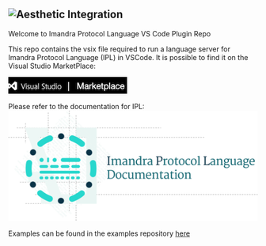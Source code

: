 
![Aesthetic Integration](https://storage.googleapis.com/imandra-assets/images/github/vs_code_plug_head.svg)
---
Welcome to Imandra Protocol Language VS Code Plugin Repo

This repo contains the vsix file required to run a language server for Imandra Protocol Language (IPL) in VSCode. It is possible to find it on the Visual Studio MarketPlace:

[![](vsmp.png)](https://marketplace.visualstudio.com/items?itemName=aestheticintegration.ipl-vscode)

Please refer to the documentation for IPL:
[![](ipldoc.svg)](https://docs.imandra.ai/ipl/)

Examples can be found in the examples repository [here](https://github.com/AestheticIntegration/ipl-examples)
